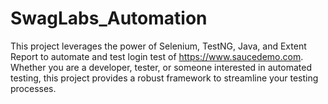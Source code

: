# SwagLabs_Automation
This project leverages the power of Selenium, TestNG, Java, and Extent Report to automate and test login test of https://www.saucedemo.com. Whether you are a developer, tester, or someone interested in automated testing, this project provides a robust framework to streamline your testing processes.
